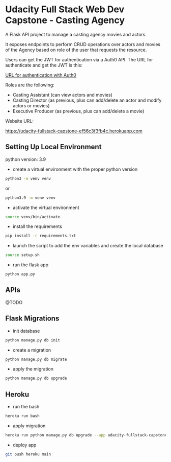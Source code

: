 # Udacity Full Stack Web Dev Capstone - Casting Agency

A Flask API project to manage a casting agency movies and actors.

It exposes endpoints to perform CRUD operations over actors and movies of the Agency based on role of the user that requests the resource.

Users can get the JWT for authentication via a Auth0 API.
The URL for authenticate and get the JWT is this:

[URL for authentication with Auth0](https://michelangelomarani.eu.auth0.com/authorize?response_type=token&client_id=xZ0hNhLgnpfQ9p68hMKHVI3BsSmBSxIU&redirect_uri=http://127.0.0.1:5000/profile&audience=cinema)

Roles are the following:
* Casting Assistant (can view actors and movies)
* Casting Director (as previous, plus can add/delete an actor and modify actors or movies)
* Executive Producer (as previous, plus can add/delete a movie)

Website URL:

https://udacity-fullstack-capstone-ef56c3f3fb4c.herokuapp.com

## Setting Up Local Environment

python version: 3.9

* create a virtual environment with the proper python version
```bash
python3 -m venv venv
```
or
```bash
python3.9 -m venv venv
```
* activate the virtual environment
```bash
source venv/bin/activate
```
* install the requirements
```bash
pip install -r requirements.txt
```
* launch the script to add the env variables and create the local database
```bash
source setup.sh
```
* run the flask app
```bash
python app.py
```

## APIs

@TODO


## Flask Migrations

* init database
```bash
python manage.py db init
```
* create a migration
```bash
python manage.py db migrate
```
* apply the migration
```bash
python manage.py db upgrade
```

## Heroku

* run the bash
```bash
heroku run bash
```
* apply migration
```bash
heroku run python manage.py db upgrade --app udacity-fullstack-capstone
```
* deploy app
```bash
git push heroku main
```